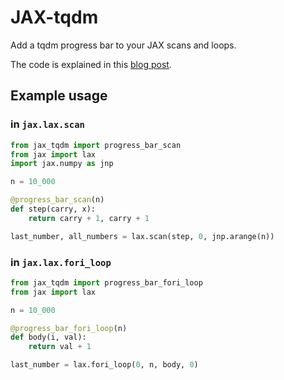 # JAX-tqdm

Add a tqdm progress bar to your JAX scans and loops.

The code is explained in this [blog post](https://www.jeremiecoullon.com/2021/01/29/jax_progress_bar/).

## Example usage

### in `jax.lax.scan`

```python
from jax_tqdm import progress_bar_scan
from jax import lax
import jax.numpy as jnp

n = 10_000

@progress_bar_scan(n)
def step(carry, x):
    return carry + 1, carry + 1

last_number, all_numbers = lax.scan(step, 0, jnp.arange(n))
```


### in `jax.lax.fori_loop`

```python
from jax_tqdm import progress_bar_fori_loop
from jax import lax

n = 10_000

@progress_bar_fori_loop(n)
def body(i, val): 
    return val + 1

last_number = lax.fori_loop(0, n, body, 0)
```